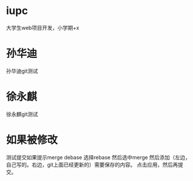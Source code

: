 # iupc
大学生web项目开发，小学期+x
# 孙华迪
孙华迪git测试
# 徐永麒
徐永麒git测试

# 如果被修改
测试提交如果提示merge debase
选择rebase
然后选中merge
然后添加（左边，自己写的。右边，git上面已经更新的）需要保存的内容。
点击应用，然后再提交。



